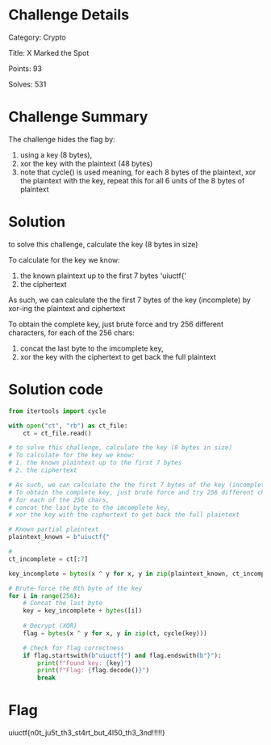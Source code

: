 # Challenge Details 

Category: Crypto

Title: X Marked the Spot

Points: 93

Solves: 531

# Challenge Summary
The challenge hides the flag by:
1. using a key (8 bytes), 
2. xor the key with the plaintext (48 bytes)
3. note that cycle() is used meaning, for each 8 bytes of the plaintext, xor the plaintext with the key, repeat this for all 6 units of the 8 bytes of plaintext

# Solution
to solve this challenge, calculate the key (8 bytes in size)

To calculate for the key we know:
1. the known plaintext up to the first 7 bytes 'uiuctf{'
2. the ciphertext

As such, we can calculate the the first 7 bytes of the key (incomplete) by xor-ing the plaintext and ciphertext

To obtain the complete key, just brute force and try 256 different characters, 
for each of the 256 chars:
1. concat the last byte to the imcomplete key, 
2. xor the key with the ciphertext to get back the full plaintext

# Solution code 
```py
from itertools import cycle

with open("ct", "rb") as ct_file:
    ct = ct_file.read()

# to solve this challenge, calculate the key (8 bytes in size)
# To calculate for the key we know:
# 1. the known plaintext up to the first 7 bytes
# 2. the ciphertext

# As such, we can calculate the the first 7 bytes of the key (incomplete) by xor-ing the plaintext and ciphertext
# To obtain the complete key, just brute force and try 256 different characters, 
# for each of the 256 chars, 
# concat the last byte to the imcomplete key, 
# xor the key with the ciphertext to get back the full plaintext

# Known partial plaintext 
plaintext_known = b"uiuctf{"

# 
ct_incomplete = ct[:7]

key_incomplete = bytes(x ^ y for x, y in zip(plaintext_known, ct_incomplete))

# Brute-force the 8th byte of the key
for i in range(256):
    # Concat the last byte
    key = key_incomplete + bytes([i])
    
    # Decrypt (XOR)
    flag = bytes(x ^ y for x, y in zip(ct, cycle(key)))

    # Check for flag correctness
    if flag.startswith(b"uiuctf{") and flag.endswith(b"}"):
        print(f"Found key: {key}")
        print(f"Flag: {flag.decode()}")
        break
```

# Flag
uiuctf{n0t_ju5t_th3_st4rt_but_4l50_th3_3nd!!!!!}